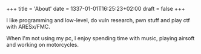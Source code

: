 +++
title = 'About'
date = 1337-01-01T16:25:23+02:00
draft = false
+++

I like programming and low-level, do vuln research, pwn stuff and play ctf with ARESx/FMC.

When I'm not using my pc, I enjoy spending time with music, playing airsoft and working on motorcycles.
